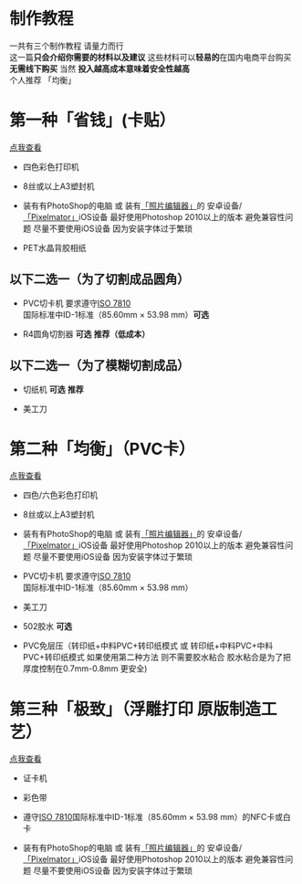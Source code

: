 # 制作教程
一共有三个制作教程 请量力而行  
这一篇**只会介绍你需要的材料以及建议** 
这些材料可以**轻易的**在国内电商平台购买 **无需线下购买**
当然 **投入越高成本意味着安全性越高**  
个人推荐 「均衡」


# 第一种「省钱」(卡贴）
[点我查看](/tutorials/tutorial_economic.md)
* 四色彩色打印机  
- 8丝或以上A3塑封机 
* 装有有PhotoShop的电脑 或 装有[「照片编辑器」](https://www.coolapk.com/apk/com.iudesk.android.photo.editor)的 安卓设备/[「Pixelmator」](https://apps.apple.com/us/app/pixelmator/id924695435)iOS设备 最好使用Photoshop 2010以上的版本 避免兼容性问题 尽量不要使用iOS设备 因为安装字体过于繁琐
- PET水晶背胶相纸  

## 以下二选一（为了切割成品圆角）
* PVC切卡机 要求遵守[ISO 7810](https://zh.wikipedia.org/wiki/ISO_7810)国际标准中ID-1标准（85.60mm × 53.98 mm）**可选**  
- R4圆角切割器 **可选**  **推荐（低成本）**  

## 以下二选一（为了模糊切割成品）
* 切纸机 **可选** **推荐**
- 美工刀  

# 第二种「均衡」（PVC卡）  
[点我查看](/tutorials/tutorial_balanced.md)
* 四色/六色彩色打印机  
- 8丝或以上A3塑封机
* 装有有PhotoShop的电脑 或 装有[「照片编辑器」](https://www.coolapk.com/apk/com.iudesk.android.photo.editor)的 安卓设备/[「Pixelmator」](https://apps.apple.com/us/app/pixelmator/id924695435)iOS设备 最好使用Photoshop 2010以上的版本 避免兼容性问题 尽量不要使用iOS设备 因为安装字体过于繁琐
- PVC切卡机 要求遵守[ISO 7810](https://zh.wikipedia.org/wiki/ISO_7810)国际标准中ID-1标准（85.60mm × 53.98 mm）
* 美工刀
- 502胶水 **可选** 
* PVC免层压（转印纸+中料PVC+转印纸模式 或 转印纸+中料PVC+中料PVC+转印纸模式 如果使用第二种方法 则不需要胶水粘合 胶水粘合是为了把厚度控制在0.7mm-0.8mm 更安全)  

# 第三种「极致」（浮雕打印 原版制造工艺）  
[点我查看](/tutorials/tutorial_extreme.md)
* 证卡机
- 彩色带
* 遵守[ISO 7810](https://zh.wikipedia.org/wiki/ISO_7810)国际标准中ID-1标准（85.60mm × 53.98 mm）的NFC卡或白卡
- 装有有PhotoShop的电脑 或 装有[「照片编辑器」](https://www.coolapk.com/apk/com.iudesk.android.photo.editor)的 安卓设备/[「Pixelmator」](https://apps.apple.com/us/app/pixelmator/id924695435)iOS设备 最好使用Photoshop 2010以上的版本 避免兼容性问题 尽量不要使用iOS设备 因为安装字体过于繁琐
